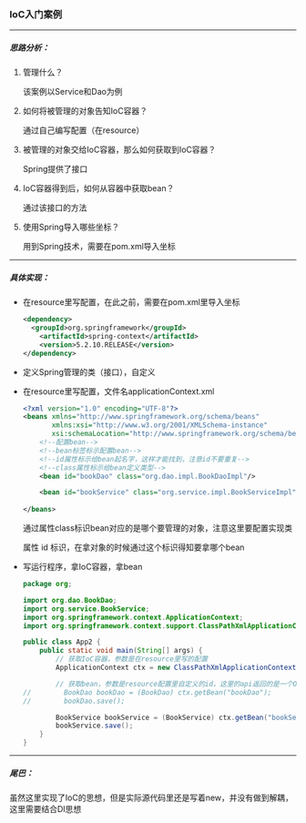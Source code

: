 ### IoC入门案例

---------------------

##### 思路分析：

1. 管理什么？

   该案例以Service和Dao为例

2. 如何将被管理的对象告知IoC容器？

   通过自己编写配置（在resource）

3. 被管理的对象交给IoC容器，那么如何获取到IoC容器？

   Spring提供了接口

4. IoC容器得到后，如何从容器中获取bean？

   通过该接口的方法

5. 使用Spring导入哪些坐标？

   用到Spring技术，需要在pom.xml导入坐标

----------------

##### 具体实现：

- 在resource里写配置，在此之前，需要在pom.xml里导入坐标

  ```xml
  <dependency>
  	<groupId>org.springframework</groupId>
      <artifactId>spring-context</artifactId>
      <version>5.2.10.RELEASE</version>
  </dependency>
  ```

- 定义Spring管理的类（接口），自定义

- 在resource里写配置，文件名applicationContext.xml

  ```xml
  <?xml version="1.0" encoding="UTF-8"?>
  <beans xmlns="http://www.springframework.org/schema/beans"
         xmlns:xsi="http://www.w3.org/2001/XMLSchema-instance"
         xsi:schemaLocation="http://www.springframework.org/schema/beans http://www.springframework.org/schema/beans/spring-beans.xsd">
      <!--配置bean-->
      <!--bean标签标示配置bean-->
      <!--id属性标示给bean起名字，这样才能找到，注意id不要重复-->
      <!--class属性标示给bean定义类型-->
      <bean id="bookDao" class="org.dao.impl.BookDaoImpl"/>
  
      <bean id="bookService" class="org.service.impl.BookServiceImpl"/>
      
  </beans>
  ```

  通过属性class标识bean对应的是哪个要管理的对象，注意这里要配置实现类

  属性 id 标识，在拿对象的时候通过这个标识得知要拿哪个bean

- 写运行程序，拿IoC容器，拿bean

  ```java
  package org;
  
  import org.dao.BookDao;
  import org.service.BookService;
  import org.springframework.context.ApplicationContext;
  import org.springframework.context.support.ClassPathXmlApplicationContext;
  
  public class App2 {
      public static void main(String[] args) {
          // 获取IoC容器，参数是在resource里写的配置
          ApplicationContext ctx = new ClassPathXmlApplicationContext("applicationContext.xml");
  
          // 获取bean，参数是resource配置里自定义的id，这里的api返回的是一个Object
  //        BookDao bookDao = (BookDao) ctx.getBean("bookDao");
  //        bookDao.save();
  
          BookService bookService = (BookService) ctx.getBean("bookService");
          bookService.save();
      }
  }
  ```

------------

##### 尾巴：

虽然这里实现了IoC的思想，但是实际源代码里还是写着new，并没有做到解耦，这里需要结合DI思想